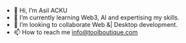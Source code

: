 - 👋 Hi, I’m Asil ACKU
- 🌱 I’m currently learning Web3, AI and expertising my skills.
- 💞️ I’m looking to collaborate Web &| Desktop development.
- 📫 How to reach me info@toolboutique.com

<!---
KreiosX/KreiosX is a ✨ special ✨ repository because its `README.md` (this file) appears on your GitHub profile.
You can click the Preview link to take a look at your changes.
--->
<!---
<body>
  <div>
<img align="center" width=100px height=100px src="https://www.freepnglogos.com/uploads/javascript/logo-html-5-css-javascript-source-code-for-the-taking-23.png">
<img align="center" width=100px height=100px src="https://www.vectorlogo.zone/logos/python/python-vertical.svg">
<img align="center" width=100px height=100px src="https://seeklogo.com/images/C/c-sharp-c-logo-02F17714BA-seeklogo.com.png">
  </div>
</body>
--->
